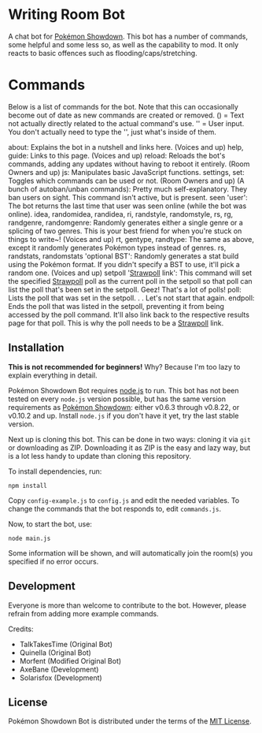 Writing Room Bot
====================

A chat bot for [Pokémon Showdown][1]. This bot has a number of commands, some helpful and some less so, as well as the capability to mod. It only reacts to basic offences such as flooding/caps/stretching.

  [1]: http://www.pokemonshowdown.com/

Commands
========
Below is a list of commands for the bot. Note that this can occasionally become out of date as new commands are created or removed. () = Text not actually directly related to the actual command's use. '' = User input. You don't actually need to type the '', just what's inside of them.

about: Explains the bot in a nutshell and links here. (Voices and up)
help, guide: Links to this page. (Voices and up)
reload: Reloads the bot's commands, adding any updates without having to reboot it entirely. (Room Owners and up)
js: Manipulates basic JavaScript functions.
settings, set: Toggles which commands can be used or not. (Room Owners and up)
(A bunch of autoban/unban commands): Pretty much self-explanatory. They ban users on sight. This command isn't active, but is present.
seen 'user': The bot returns the last time that user was seen online (while the bot was online).
idea, randomidea, randidea, ri, randstyle, randomstyle, rs, rg, randgenre, randomgenre: Randomly generates either a single genre or a splicing of two genres. This is your best friend for when you're stuck on things to write~! (Voices and up)
rt, gentype, randtype: The same as above, except it randomly generates Pokémon types instead of genres.
rs, randstats, randomstats 'optional BST': Randomly generates a stat build using the Pokémon format. If you didn't specify a BST to use, it'll pick a random one. (Voices and up)
setpoll '[Strawpoll][4] link': This command will set the specified [Strawpoll][4] poll as the current poll in the setpoll so that poll can list the poll that's been set in the setpoll. Geez! That's a lot of polls!
poll: Lists the poll that was set in the setpoll. . . Let's not start that again.
endpoll: Ends the poll that was listed in the setpoll, preventing it from being accessed by the poll command. It'll also link back to the respective results page for that poll. This is why the poll needs to be a [Strawpoll][4] link.

Installation
------------

**This is not recommended for beginners!**
Why? Because I'm too lazy to explain everything in detail.

Pokémon Showdown Bot requires [node.js][2] to run.
This bot has not been tested on every `node.js` version possible, but has the same version requirements as [Pokémon Showdown][3]: either v0.6.3 through v0.8.22, or v0.10.2 and up.
Install `node.js` if you don't have it yet, try the last stable version.

Next up is cloning this bot. This can be done in two ways: cloning it via `git` or downloading as ZIP.
Downloading it as ZIP is the easy and lazy way, but is a lot less handy to update than cloning this repository.

To install dependencies, run:

    npm install

Copy `config-example.js` to `config.js` and edit the needed variables.
To change the commands that the bot responds to, edit `commands.js`.

Now, to start the bot, use:

    node main.js

Some information will be shown, and will automatically join the room(s) you specified if no error occurs.

  [2]: http://nodejs.org/
  [3]: https://github.com/Zarel/Pokemon-Showdown
  [4]: http://www.strawpoll.me/

Development
-----------

Everyone is more than welcome to contribute to the bot.
However, please refrain from adding more example commands.

Credits:
 - TalkTakesTime (Original Bot)
 - Quinella (Original Bot)
 - Morfent (Modified Original Bot)
 - AxeBane (Development)
 - Solarisfox (Development)

License
-------

Pokémon Showdown Bot is distributed under the terms of the [MIT License][4].

  [4]: https://github.com/Quinella/Pokemon-Showdown-Bot/blob/master/LICENSE
